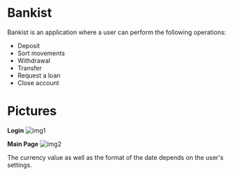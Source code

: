 # Bankist

Bankist is an application where a user can perform the following operations: 
* Deposit
* Sort movements
* Withdrawal
* Transfer
* Request a loan
* Close account


# Pictures

<b>Login</b>
![img1](https://github.com/evtimov-ptr/JavaScript/blob/main/Bankist/assets/img1.png)

<b>Main Page</b>
![img2](https://github.com/evtimov-ptr/JavaScript/blob/main/Bankist/assets/img2.png)

The currency value as well as the format of the date depends on the user's settings.
